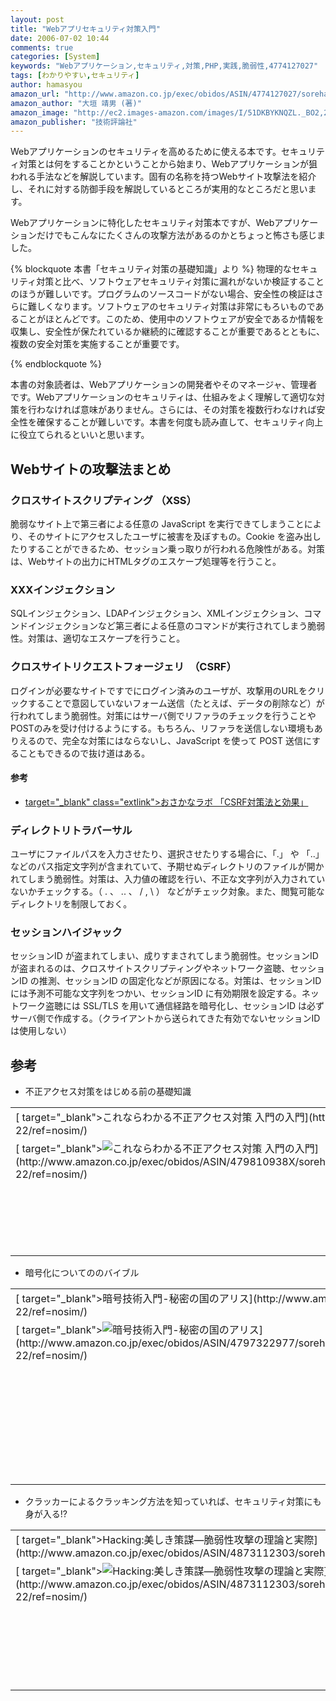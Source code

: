 ```yaml
---
layout: post
title: "Webアプリセキュリティ対策入門"
date: 2006-07-02 10:44
comments: true
categories: [System]
keywords: "Webアプリケーション,セキュリティ,対策,PHP,実践,脆弱性,4774127027"
tags: [わかりやすい,セキュリティ]
author: hamasyou
amazon_url: "http://www.amazon.co.jp/exec/obidos/ASIN/4774127027/sorehabooks-22/503-1794092-6355915?%5Fencoding=UTF8&camp=247&link%5Fcode=xm2"
amazon_author: "大垣 靖男 (著)"
amazon_image: "http://ec2.images-amazon.com/images/I/51DKBYKNQZL._BO2,204,203,200_PIsitb-sticker-arrow-click,-76_AA300_SH20_OU09_.jpg"
amazon_publisher: "技術評論社"
---
```


Webアプリケーションのセキュリティを高めるために使える本です。セキュリティ対策とは何をすることかということから始まり、Webアプリケーションが狙われる手法などを解説しています。固有の名称を持つWebサイト攻撃法を紹介し、それに対する防御手段を解説しているところが実用的なところだと思います。

Webアプリケーションに特化したセキュリティ対策本ですが、Webアプリケーションだけでもこんなにたくさんの攻撃方法があるのかとちょっと怖さも感じました。

{% blockquote 本書「セキュリティ対策の基礎知識」より %}
物理的なセキュリティ対策と比べ、ソフトウェアセキュリティ対策に漏れがないか検証することのほうが難しいです。プログラムのソースコードがない場合、安全性の検証はさらに難しくなります。ソフトウェアのセキュリティ対策は非常にもろいものであることがほとんどです。このため、使用中のソフトウェアが安全であるか情報を収集し、安全性が保たれているか継続的に確認することが重要であるとともに、複数の安全対策を実施することが重要です。


{% endblockquote %}

本書の対象読者は、Webアプリケーションの開発者やそのマネージャ、管理者です。Webアプリケーションのセキュリティは、仕組みをよく理解して適切な対策を行わなければ意味がありません。さらには、その対策を複数行わなければ安全性を確保することが難しいです。本書を何度も読み直して、セキュリティ向上に役立てられるといいと思います。


<!-- more -->

<h2>Webサイトの攻撃法まとめ</h2>

<h3>クロスサイトスクリプティング （XSS）</h3>

脆弱なサイト上で第三者による任意の JavaScript を実行できてしまうことにより、そのサイトにアクセスしたユーザに被害を及ぼすもの。Cookie を盗み出したりすることができるため、セッション乗っ取りが行われる危険性がある。対策は、Webサイトの出力にHTMLタグのエスケープ処理等を行うこと。

<h3>XXXインジェクション</h3>

SQLインジェクション、LDAPインジェクション、XMLインジェクション、コマンドインジェクションなど第三者による任意のコマンドが実行されてしまう脆弱性。対策は、適切なエスケープを行うこと。

<h3>クロスサイトリクエストフォージェリ　（CSRF）</h3>

ログインが必要なサイトですでにログイン済みのユーザが、攻撃用のURLをクリックすることで意図していないフォーム送信（たとえば、データの削除など）が行われてしまう脆弱性。対策にはサーバ側でリファラのチェックを行うことやPOSTのみを受け付けるようにする。もちろん、リファラを送信しない環境もありえるので、完全な対策にはならないし、JavaScript を使って POST 送信にすることもできるので抜け道はある。　

<h4>参考</h4>

+ [ target="_blank" class="extlink">おさかなラボ 「CSRF対策法と効果」](http://kaede.to/~canada/doc/anti-csrf-method-and-effect)

<h3>ディレクトリトラバーサル</h3>

ユーザにファイルパスを入力させたり、選択させたりする場合に、「.」 や 「..」 などのパス指定文字列が含まれていて、予期せぬディレクトリのファイルが開かれてしまう脆弱性。対策は、入力値の確認を行い、不正な文字列が入力されていないかチェックする。（ . 、 .. 、 / , \ ） などがチェック対象。また、閲覧可能なディレクトリを制限しておく。

<h3>セッションハイジャック</h3>

セッションID が盗まれてしまい、成りすまされてしまう脆弱性。セッションID が盗まれるのは、クロスサイトスクリプティングやネットワーク盗聴、セッションID の推測、セッションID の固定化などが原因になる。対策は、セッションID には予測不可能な文字列をつかい、セッションID に有効期限を設定する。ネットワーク盗聴には SSL/TLS を用いて通信経路を暗号化し、セッションID は必ずサーバ側で作成する。（クライアントから送られてきた有効でないセッションID は使用しない）

<h2>参考</h2>

+ 不正アクセス対策をはじめる前の基礎知識
<div class="rakuten"><table  width="400" border="0" cellpadding="5"><tr><td colspan="2" >[ target="_blank">これならわかる不正アクセス対策 入門の入門](http://www.amazon.co.jp/exec/obidos/ASIN/479810938X/sorehabooks-22/ref=nosim/)</td></tr><tr><td valign="top">[ target="_blank"><img src="http://images.amazon.com/images/P/479810938X.09._SCMZZZZZZZ_.jpg" border="0" alt="これならわかる不正アクセス対策 入門の入門" />](http://www.amazon.co.jp/exec/obidos/ASIN/479810938X/sorehabooks-22/ref=nosim/)</td><td valign="top"><font size="-1">萩原 佳明 山田 祥寛 <br /><br /><iframe scrolling="no" frameborder="0" width="200" height="40" hspace="0" vspace="0" marginheight="0" marginwidth="0" src="http://webservices.amazon.co.jp/onca/xml?Service=AWSECommerceService&SubscriptionId=0G91FPYVW6ZGWBH4Y9G2&AssociateTag=goodpic-22&Operation=ItemLookup&IdType=ASIN&ContentType=text/html&Page=1&ResponseGroup=Offers&ItemId=479810938X&Version=2004-10-04&Style=http://www.g-tools.net/xsl/priceFFFFFF.xsl"></iframe><br /><strong>おすすめ平均  </strong><img src="http://g-images.amazon.com/images/G/01/detail/stars-5-0.gif" border="0" alt="star" /><br /><img src="http://g-images.amazon.com/images/G/01/detail/stars-5-0.gif" border="0" alt="star" />おもしろい<br /><br />[ target="_blank">Amazonで詳しく見る](http://www.amazon.co.jp/exec/obidos/ASIN/479810938X/sorehabooks-22/ref=nosim/)</font><font size="-2">by [ >G-Tools](http://www.goodpic.com/mt/aws/index.html)</font></td></tr></table></div>

+ 暗号化についてののバイブル
<div class="rakuten"><table  width="400" border="0" cellpadding="5"><tr><td colspan="2" >[ target="_blank">暗号技術入門-秘密の国のアリス](http://www.amazon.co.jp/exec/obidos/ASIN/4797322977/sorehabooks-22/ref=nosim/)</td></tr><tr><td valign="top">[ target="_blank"><img src="http://images.amazon.com/images/P/4797322977.09._SCMZZZZZZZ_.jpg" border="0" alt="暗号技術入門-秘密の国のアリス" />](http://www.amazon.co.jp/exec/obidos/ASIN/4797322977/sorehabooks-22/ref=nosim/)</td><td valign="top"><font size="-1">結城 浩 <br /><br /><iframe scrolling="no" frameborder="0" width="200" height="40" hspace="0" vspace="0" marginheight="0" marginwidth="0" src="http://webservices.amazon.co.jp/onca/xml?Service=AWSECommerceService&SubscriptionId=0G91FPYVW6ZGWBH4Y9G2&AssociateTag=goodpic-22&Operation=ItemLookup&IdType=ASIN&ContentType=text/html&Page=1&ResponseGroup=Offers&ItemId=4797322977&Version=2004-10-04&Style=http://www.g-tools.net/xsl/priceFFFFFF.xsl"></iframe><br /><strong>おすすめ平均  </strong><img src="http://g-images.amazon.com/images/G/01/detail/stars-5-0.gif" border="0" alt="star" /><br /><img src="http://g-images.amazon.com/images/G/01/detail/stars-4-0.gif" border="0" alt="star" />わかりやすい暗号の参考書です<br /><img src="http://g-images.amazon.com/images/G/01/detail/stars-5-0.gif" border="0" alt="star" />欠点は内容ではなく本の大きさ<br /><img src="http://g-images.amazon.com/images/G/01/detail/stars-4-0.gif" border="0" alt="star" />買ってよかったです<br /><img src="http://g-images.amazon.com/images/G/01/detail/stars-5-0.gif" border="0" alt="star" />暗号っておもしろい？<br /><img src="http://g-images.amazon.com/images/G/01/detail/stars-5-0.gif" border="0" alt="star" />高評価の理由<br /><br />[ target="_blank">Amazonで詳しく見る](http://www.amazon.co.jp/exec/obidos/ASIN/4797322977/sorehabooks-22/ref=nosim/)</font><font size="-2">by [ >G-Tools](http://www.goodpic.com/mt/aws/index.html)</font></td></tr></table></div>

+ クラッカーによるクラッキング方法を知っていれば、セキュリティ対策にも身が入る!?
<div class="rakuten"><table width="400"  border="0" cellpadding="5"><tr><td colspan="2" >[ target="_blank">Hacking:美しき策謀―脆弱性攻撃の理論と実際](http://www.amazon.co.jp/exec/obidos/ASIN/4873112303/sorehabooks-22/ref=nosim/)</td></tr><tr><td valign="top">[ target="_blank"><img src="http://images.amazon.com/images/P/4873112303.01._SCMZZZZZZZ_.jpg" border="0" alt="Hacking:美しき策謀―脆弱性攻撃の理論と実際" />](http://www.amazon.co.jp/exec/obidos/ASIN/4873112303/sorehabooks-22/ref=nosim/)</td><td valign="top"><font size="-1">ジョン エリクソン Jon Erickson 村上 雅章 <br /><br /><iframe scrolling="no" frameborder="0" width="200" height="40" hspace="0" vspace="0" marginheight="0" marginwidth="0" src="http://webservices.amazon.co.jp/onca/xml?Service=AWSECommerceService&SubscriptionId=0G91FPYVW6ZGWBH4Y9G2&AssociateTag=goodpic-22&Operation=ItemLookup&IdType=ASIN&ContentType=text/html&Page=1&ResponseGroup=Offers&ItemId=4873112303&Version=2004-10-04&Style=http://www.g-tools.net/xsl/priceFFFFFF.xsl"></iframe><br /><strong>おすすめ平均  </strong><img src="http://g-images.amazon.com/images/G/01/detail/stars-4-0.gif" border="0" alt="star" /><br /><img src="http://g-images.amazon.com/images/G/01/detail/stars-4-0.gif" border="0" alt="star" />技術背景がわかります<br /><img src="http://g-images.amazon.com/images/G/01/detail/stars-4-0.gif" border="0" alt="star" />真のハッカーとは<br /><br />[ target="_blank">Amazonで詳しく見る](http://www.amazon.co.jp/exec/obidos/ASIN/4873112303/sorehabooks-22/ref=nosim/)</font><font size="-2">by [ >G-Tools](http://www.goodpic.com/mt/aws/index.html)</font></td></tr></table></div>




